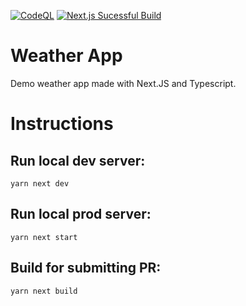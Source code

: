 [![CodeQL](https://github.com/coryginsberg/weather-app/actions/workflows/codeql.yml/badge.svg)](https://github.com/coryginsberg/weather-app/actions/workflows/codeql.yml)
[![Next.js Sucessful Build](https://github.com/coryginsberg/weather-app/actions/workflows/test-nextjs.yml/badge.svg)](https://github.com/coryginsberg/weather-app/actions/workflows/test-nextjs.yml)

# Weather App

Demo weather app made with Next.JS and Typescript. 

# Instructions
## Run local dev server:
`yarn next dev`

## Run local prod server:
`yarn next start`

## Build for submitting PR:
`yarn next build` 

